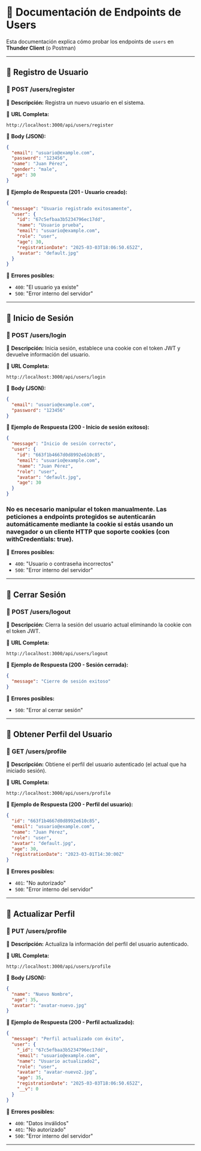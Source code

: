 # 📌 Documentación de Endpoints de Users

Esta documentación explica cómo probar los endpoints de `users` en **Thunder Client** (o Postman)

---

## 🔹 **Registro de Usuario**

### **📌 POST /users/register**

📌 **Descripción:** Registra un nuevo usuario en el sistema.

🔹 **URL Completa:**

```
http://localhost:3000/api/users/register
```

🔹 **Body (JSON):**

```json
{
  "email": "usuario@example.com",
  "password": "123456",
  "name": "Juan Pérez",
  "gender": "male",
  "age": 30
}
```

🔹 **Ejemplo de Respuesta (201 - Usuario creado):**

```json
{
  "message": "Usuario registrado exitosamente",
  "user": {
    "id": "67c5efbaa3b5234796ec17dd",
    "name": "Usuario prueba",
    "email": "usuario@example.com",
    "role": "user",
    "age": 30,
    "registrationDate": "2025-03-03T18:06:50.652Z",
    "avatar": "default.jpg"
  }
}
```

🔹 **Errores posibles:**

- `400`: "El usuario ya existe"
- `500`: "Error interno del servidor"

---

## 🔹 **Inicio de Sesión**

### **📌 POST /users/login**

📌 **Descripción:** Inicia sesión, establece una cookie con el token JWT y devuelve información del usuario.

🔹 **URL Completa:**

```
http://localhost:3000/api/users/login
```

🔹 **Body (JSON):**

```json
{
  "email": "usuario@example.com",
  "password": "123456"
}
```

🔹 **Ejemplo de Respuesta (200 - Inicio de sesión exitoso):**

```json
{
  "message": "Inicio de sesión correcto",
  "user": {
    "id": "663f1b4667d0d8992e610c85",
    "email": "usuario@example.com",
    "name": "Juan Pérez",
    "role": "user",
    "avatar": "default.jpg",
    "age": 30
  }
}
```

### No es necesario manipular el token manualmente. Las peticiones a endpoints protegidos se autenticarán automáticamente mediante la cookie si estás usando un navegador o un cliente HTTP que soporte cookies (con withCredentials: true).

🔹 **Errores posibles:**

- `400`: "Usuario o contraseña incorrectos"
- `500`: "Error interno del servidor"

---
## 🔹 **Cerrar Sesión**

### **📌 POST /users/logout**

📌 **Descripción:** Cierra la sesión del usuario actual eliminando la cookie con el token JWT.

🔹 **URL Completa:**

```
http://localhost:3000/api/users/logout
```

🔹 **Ejemplo de Respuesta (200 - Sesión cerrada):**

```json
{
  "message": "Cierre de sesión exitoso"
}
```

🔹 **Errores posibles:**

- `500`: "Error al cerrar sesión"

---

## 🔹 **Obtener Perfil del Usuario**

### **📌 GET /users/profile**

📌 **Descripción:** Obtiene el perfil del usuario autenticado (el actual que ha iniciado sesión).

🔹 **URL Completa:**

```
http://localhost:3000/api/users/profile
```


🔹 **Ejemplo de Respuesta (200 - Perfil del usuario):**

```json
{
  "id": "663f1b4667d0d8992e610c85",
  "email": "usuario@example.com",
  "name": "Juan Pérez",
  "role": "user",
  "avatar": "default.jpg",
  "age": 30,
  "registrationDate": "2023-03-01T14:30:00Z"
}
```

🔹 **Errores posibles:**

- `401`: "No autorizado"
- `500`: "Error interno del servidor"

---

## 🔹 **Actualizar Perfil**

### **📌 PUT /users/profile**

📌 **Descripción:** Actualiza la información del perfil del usuario autenticado.

🔹 **URL Completa:**

```
http://localhost:3000/api/users/profile
```

🔹 **Body (JSON):**

```json
{
  "name": "Nuevo Nombre",
  "age": 35,
  "avatar": "avatar-nuevo.jpg"
}
```

🔹 **Ejemplo de Respuesta (200 - Perfil actualizado):**

```json
{
  "message": "Perfil actualizado con éxito",
  "user": {
    "_id": "67c5efbaa3b5234796ec17dd",
    "email": "usuario@example.com",
    "name": "Usuario actualizado2",
    "role": "user",
    "avatar": "avatar-nuevo2.jpg",
    "age": 35,
    "registrationDate": "2025-03-03T18:06:50.652Z",
    "__v": 0
  }
}
```

🔹 **Errores posibles:**

- `400`: "Datos inválidos"
- `401`: "No autorizado"
- `500`: "Error interno del servidor"

---
